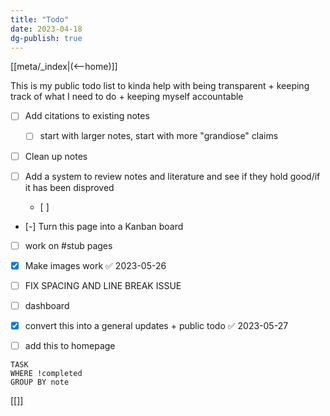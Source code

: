 ```yaml
---
title: "Todo"
date: 2023-04-18
dg-publish: true
---
```


[[meta/_index|(<--home)]]

This is my public todo list to kinda help with being transparent + keeping track of what I need to do + keeping myself accountable 

- [ ] Add citations to existing notes 
	- [ ] start with larger notes, start with more "grandiose" claims 

- [ ] Clean up notes 

- [ ] Add a system to review notes and literature and see if they hold good/if it has been disproved 
	- [ ] 
- [-] Turn this page into a Kanban board
- [ ] work on #stub pages 

- [x] Make images work ✅ 2023-05-26

- [ ] FIX SPACING AND LINE BREAK ISSUE      
- [ ] dashboard
- [x] convert this into a general updates + public todo ✅ 2023-05-27
- [ ]  add this to homepage

```dataview
TASK 
WHERE !completed
GROUP BY note

```

[[]]